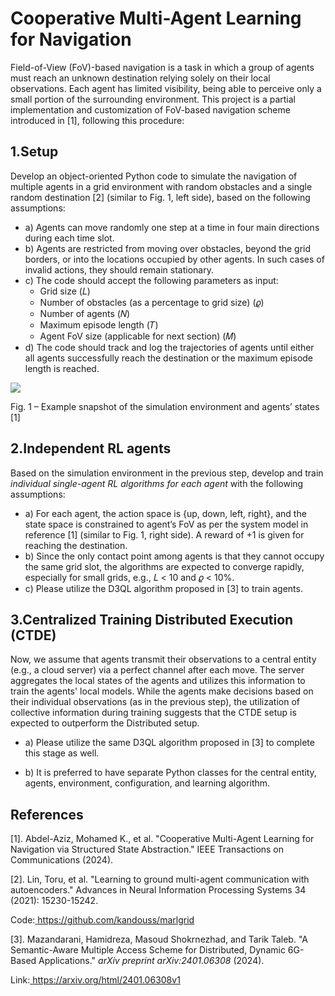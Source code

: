 # Cooperative Multi-Agent Learning for Navigation

Field-of-View (FoV)-based navigation is a task in which a group of agents must reach an unknown destination relying solely on their local observations. Each agent has limited visibility, being able to perceive only a small portion of the surrounding environment. This project is a partial implementation and customization of FoV-based navigation scheme introduced in [1], following this procedure: 

## 1.Setup
Develop an object-oriented Python code to simulate the navigation of multiple agents in a grid environment with random obstacles and a single random destination [2] (similar to Fig. 1, left side), based on the following assumptions: 
- a) Agents can move randomly one step at a time in four main directions during each time slot. 
- b) Agents are restricted from moving over obstacles, beyond the grid borders, or into the locations occupied by other agents. In such cases of invalid actions, they should remain stationary. 
- c) The code should accept the following parameters as input: 
  - Grid size (𝐿) 
  - Number of obstacles (as a percentage to grid size) (𝜚) 
  - Number of agents (𝑁) 
  - Maximum episode length (𝑇) 
  - Agent FoV size (applicable for next section) (𝑀) 
- d) The  code  should  track  and  log  the  trajectories  of  agents  until  either  all  agents successfully reach the destination or the maximum episode length is reached. 

![](Aspose.Words.8898c72f-1f43-4d2d-bc24-63a25ca5338d.001.jpeg)

Fig. 1 – Example snapshot of the simulation environment and agents’ states [1] 

## 2.Independent RL agents
Based on the simulation environment in the previous step, develop and train *individual single-agent RL algorithms for each agent* with the following assumptions: 
- a) For each agent, the action space is {up, down, left, right}, and the state space is constrained to agent’s FoV as per the system model in reference [1] (similar to Fig. 1, right side). A reward of +1 is given for reaching the destination. 
- b) Since the only contact point among agents is that they cannot occupy the same grid slot, the algorithms are expected to converge rapidly, especially for small grids, e.g., 𝐿 < 10 and 𝜚 < 10%. 
- c) Please utilize the D3QL algorithm proposed in [3] to train agents. 
## 3.Centralized Training Distributed Execution (CTDE)
Now, we assume that agents transmit their observations to a central entity (e.g., a cloud server) via a perfect channel after each move. The server aggregates the local states of the agents and utilizes this information to train the agents' local models. While the agents make decisions based on their individual observations (as in the previous step), the utilization of collective information during training suggests that the CTDE setup is expected to outperform the Distributed setup. 
- a) Please utilize the same D3QL algorithm proposed in [3] to complete this stage as well. 

- b)  It  is  preferred  to  have  separate  Python  classes  for  the  central  entity,  agents, environment, configuration, and learning algorithm. 

## References 

[1]. Abdel-Aziz,  Mohamed  K.,  et  al.  "Cooperative  Multi-Agent  Learning  for  Navigation  via  Structured  State Abstraction." IEEE Transactions on Communications (2024).

[2]. Lin, Toru, et al. "Learning to ground multi-agent communication with autoencoders." Advances in Neural Information Processing Systems 34 (2021): 15230-15242. 

   Code:[ https://github.com/kandouss/marlgrid ](https://github.com/kandouss/marlgrid)

[3]. Mazandarani, Hamidreza, Masoud Shokrnezhad, and Tarik Taleb. "A Semantic-Aware Multiple Access Scheme for Distributed, Dynamic 6G-Based Applications." *arXiv preprint arXiv:2401.06308* (2024).

   Link:[ https://arxiv.org/html/2401.06308v1 ](https://arxiv.org/html/2401.06308v1)

